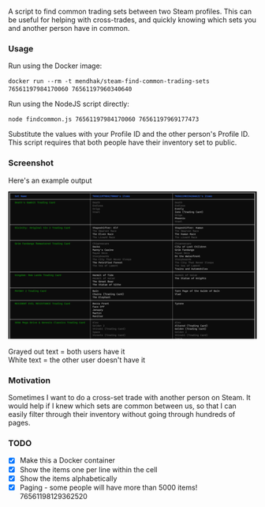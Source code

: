 A script to find common trading sets between two Steam profiles. This can be useful for helping with cross-trades, and quickly knowing which sets you and another person have in common. 


### Usage

Run using the Docker image:

    docker run --rm -t mendhak/steam-find-common-trading-sets 76561197984170060 76561197960340640

Run using the NodeJS script directly:

    node findcommon.js 76561197984170060 76561197969177473


Substitute the values with your Profile ID and the other person's Profile ID.    
This script requires that both people have their inventory set to public. 

### Screenshot

Here's an example output

![screenshot](https://raw.githubusercontent.com/mendhak/steam-find-common-trading-sets/master/screenshot.png)

Grayed out text = both users have it  
White text = the other user doesn't have it

### Motivation
Sometimes I want to do a cross-set trade with another person on Steam.  It would help if I knew which sets are common between us, so that I can easily filter through their inventory without going through hundreds of pages.  

### TODO

- [x] Make this a Docker container
- [X] Show the items one per line within the cell
- [X] Show the items alphabetically
- [X] Paging - some people will have more than 5000 items! 76561198129362520
